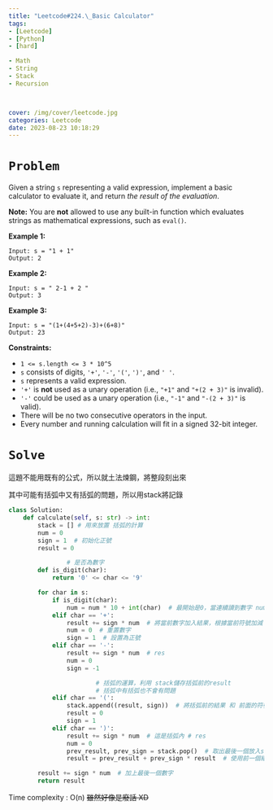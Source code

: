 ```yaml
---
title: "Leetcode#224.\_Basic Calculator"
tags:
- [Leetcode]
- [Python]
- [hard]

- Math
- String
- Stack
- Recursion



cover: /img/cover/leetcode.jpg
categories: Leetcode
date: 2023-08-23 10:18:29
---
```


# `Problem`

Given a string `s` representing a valid expression, implement a basic calculator to evaluate it, and return *the result of the evaluation*.

**Note:** You are **not** allowed to use any built-in function which evaluates strings as mathematical expressions, such as `eval()`.

**Example 1:**

```
Input: s = "1 + 1"
Output: 2

```

**Example 2:**

```
Input: s = " 2-1 + 2 "
Output: 3

```

**Example 3:**

```
Input: s = "(1+(4+5+2)-3)+(6+8)"
Output: 23

```

**Constraints:**

- `1 <= s.length <= 3 * 10^5`
- `s` consists of digits, `'+'`, `'-'`, `'('`, `')'`, and `' '`.
- `s` represents a valid expression.
- `'+'` is **not** used as a unary operation (i.e., `"+1"` and `"+(2 + 3)"` is invalid).
- `'-'` could be used as a unary operation (i.e., `"-1"` and `"-(2 + 3)"` is valid).
- There will be no two consecutive operators in the input.
- Every number and running calculation will fit in a signed 32-bit integer.

# `Solve`

這題不能用既有的公式，所以就土法煉鋼，將整段刻出來

其中可能有括弧中又有括弧的問題，所以用stack將記錄

```python
class Solution:
    def calculate(self, s: str) -> int:
        stack = [] # 用來放置 括弧的計算
        num = 0
        sign = 1  # 初始化正號
        result = 0

				# 是否為數字
        def is_digit(char):
            return '0' <= char <= '9'

        for char in s:
            if is_digit(char):
                num = num * 10 + int(char)  # 最開始是0，當連續讀到數字 num*10 + char
            elif char == '+':
                result += sign * num  # 將當前數字加入結果，根據當前符號加減
                num = 0  # 重置數字
                sign = 1  # 設置為正號
            elif char == '-':
                result += sign * num  # res
                num = 0  
                sign = -1  

						# 括弧的運算，利用 stack儲存括弧前的result
						# 括弧中有括弧也不會有問題
            elif char == '(':
                stack.append((result, sign))  # 將括弧前的結果 和 前面的符號  放進stack
                result = 0  
                sign = 1  
            elif char == ')':
                result += sign * num  # 這是括弧內 # res
                num = 0  
                prev_result, prev_sign = stack.pop()  # 取出最後一個放入stack的
                result = prev_result + prev_sign * result  # 使用前一個結果和符號更新當前結果

        result += sign * num  # 加上最後一個數字
        return result
```

Time complexity : O(n) ~~雖然好像是廢話 XD~~